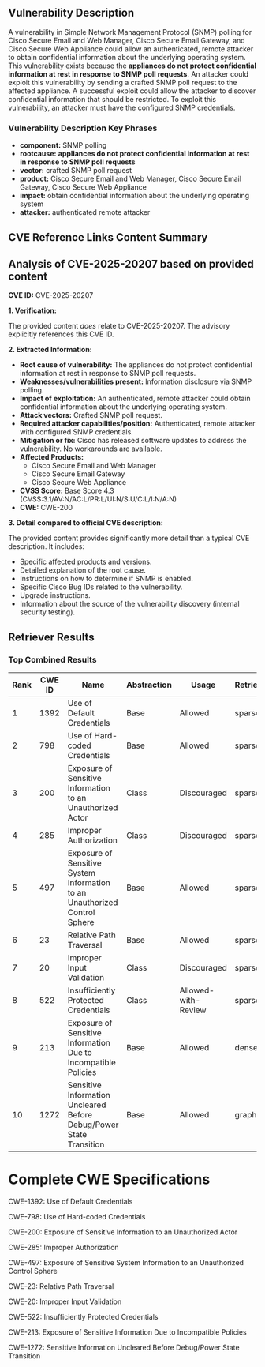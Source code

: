 ## Vulnerability Description
A vulnerability in Simple Network Management Protocol (SNMP) polling for Cisco Secure Email and Web Manager, Cisco Secure Email Gateway, and Cisco Secure Web Appliance could allow an authenticated, remote attacker to obtain confidential information about the underlying operating system. This vulnerability exists because the **appliances do not protect confidential information at rest in response to SNMP poll requests**. An attacker could exploit this vulnerability by sending a crafted SNMP poll request to the affected appliance. A successful exploit could allow the attacker to discover confidential information that should be restricted. To exploit this vulnerability, an attacker must have the configured SNMP credentials.

### Vulnerability Description Key Phrases
- **component:** SNMP polling
- **rootcause:** **appliances do not protect confidential information at rest in response to SNMP poll requests**
- **vector:** crafted SNMP poll request
- **product:** Cisco Secure Email and Web Manager, Cisco Secure Email Gateway, Cisco Secure Web Appliance
- **impact:** obtain confidential information about the underlying operating system
- **attacker:** authenticated remote attacker

## CVE Reference Links Content Summary
## Analysis of CVE-2025-20207 based on provided content

**CVE ID:** CVE-2025-20207

**1. Verification:**

The provided content *does* relate to CVE-2025-20207. The advisory explicitly references this CVE ID.

**2. Extracted Information:**

*   **Root cause of vulnerability:** The appliances do not protect confidential information at rest in response to SNMP poll requests.
*   **Weaknesses/vulnerabilities present:** Information disclosure via SNMP polling.
*   **Impact of exploitation:** An authenticated, remote attacker could obtain confidential information about the underlying operating system.
*   **Attack vectors:** Crafted SNMP poll request.
*   **Required attacker capabilities/position:** Authenticated, remote attacker with configured SNMP credentials.
*   **Mitigation or fix:** Cisco has released software updates to address the vulnerability. No workarounds are available.
*   **Affected Products:**
    *   Cisco Secure Email and Web Manager
    *   Cisco Secure Email Gateway
    *   Cisco Secure Web Appliance
*   **CVSS Score:** Base Score 4.3 (CVSS:3.1/AV:N/AC:L/PR:L/UI:N/S:U/C:L/I:N/A:N)
*   **CWE:** CWE-200

**3. Detail compared to official CVE description:**

The provided content provides significantly more detail than a typical CVE description. It includes:

*   Specific affected products and versions.
*   Detailed explanation of the root cause.
*   Instructions on how to determine if SNMP is enabled.
*   Specific Cisco Bug IDs related to the vulnerability.
*   Upgrade instructions.
*   Information about the source of the vulnerability discovery (internal security testing).

## Retriever Results

### Top Combined Results

| Rank | CWE ID | Name | Abstraction | Usage  | Retrievers | Individual Scores |
|------|--------|------|-------------|-------|------------|-------------------|
| 1 | 1392 | Use of Default Credentials | Base | Allowed | sparse | 0.670 |
| 2 | 798 | Use of Hard-coded Credentials | Base | Allowed | sparse | 0.665 |
| 3 | 200 | Exposure of Sensitive Information to an Unauthorized Actor | Class | Discouraged | sparse | 0.650 |
| 4 | 285 | Improper Authorization | Class | Discouraged | sparse | 0.643 |
| 5 | 497 | Exposure of Sensitive System Information to an Unauthorized Control Sphere | Base | Allowed | sparse | 0.638 |
| 6 | 23 | Relative Path Traversal | Base | Allowed | sparse | 0.628 |
| 7 | 20 | Improper Input Validation | Class | Discouraged | sparse | 0.622 |
| 8 | 522 | Insufficiently Protected Credentials | Class | Allowed-with-Review | sparse | 0.620 |
| 9 | 213 | Exposure of Sensitive Information Due to Incompatible Policies | Base | Allowed | dense | 0.563 |
| 10 | 1272 | Sensitive Information Uncleared Before Debug/Power State Transition | Base | Allowed | graph | 0.002 |



# Complete CWE Specifications

CWE-1392: Use of Default Credentials

CWE-798: Use of Hard-coded Credentials

CWE-200: Exposure of Sensitive Information to an Unauthorized Actor

CWE-285: Improper Authorization

CWE-497: Exposure of Sensitive System Information to an Unauthorized Control Sphere

CWE-23: Relative Path Traversal

CWE-20: Improper Input Validation

CWE-522: Insufficiently Protected Credentials

CWE-213: Exposure of Sensitive Information Due to Incompatible Policies

CWE-1272: Sensitive Information Uncleared Before Debug/Power State Transition